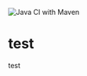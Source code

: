 ![Java CI with Maven](https://github.com/riprasad/gitub-actions-demo/workflows/Java%20CI%20with%20Maven/badge.svg)

# test
test
